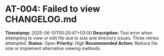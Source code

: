 # AT-004: Failed to view CHANGELOG.md
**Timestamp:** 2025-06-10T00:20:47+03:00
**Description:** Tool error when attempting to view or edit file due to size and directory issues. Three retries attempted.
**Status:** Open
**Priority:** High
**Recommended Action:** Reduce file size or implement alternative viewing methods.
